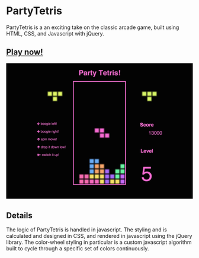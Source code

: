 
# PartyTetris

PartyTetris is a an exciting take on the classic arcade game, built using HTML, CSS, and Javascript with jQuery.

## <a href='http://pmckelvy1.github.io/PartyTetris/'>Play now!</a>

![PartyTetris!](/party-tetris-screenshot.jpg "PartyTetris")

## Details

The logic of PartyTetris is handled in javascript.  The styling and is calculated and designed in CSS, and rendered in javascript using the jQuery library.  The color-wheel styling in particular is a custom javascript algorithm built to cycle through a specific set of colors continuously.
